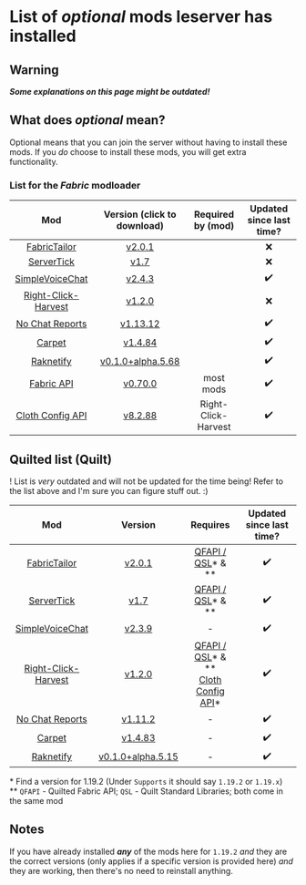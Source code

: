 # List of *optional* mods leserver has installed

## Warning
***Some explanations on this page might be outdated!***

## What does *optional* mean?

Optional means that you can join the server without having to install these mods. If you *do* choose to install these mods, you will get extra functionality. 

### List for the *Fabric* modloader

Mod | Version (click to download) | Required by (mod) | Updated since last time?
:---: | :---: | :---: | :---:
[FabricTailor](https://modrinth.com/mod/fabrictailor) | [v2.0.1](https://cdn.modrinth.com/data/g8w1NapE/versions/vosWnCNv/fabrictailor-2.0.1.jar) |  | ❌
[ServerTick](https://modrinth.com/mod/servertick) | [v1.7](https://cdn.modrinth.com/data/nEKRNLz9/versions/1.7/servertick-mc1.19-1.7.jar) |  | ❌
[SimpleVoiceChat](https://www.curseforge.com/minecraft/mc-mods/simple-voice-chat) | [v2.4.3](https://www.curseforge.com/minecraft/mc-mods/simple-voice-chat/download/4473744/file) |  | ✔️
[Right-Click-Harvest](https://modrinth.com/mod/right-click-harvest) | [v1.2.0](https://cdn.modrinth.com/data/xQgFileM/versions/1.2.0+1.19/right-click-harvest-1.2.0%2B1.19-fabric.jar) |  | ❌
[No Chat Reports](https://modrinth.com/mod/no-chat-reports) | [v1.13.12](https://cdn.modrinth.com/data/qQyHxfxd/versions/YuX53PIA/NoChatReports-FABRIC-1.19.2-v1.13.12.jar) |  | ✔️
[Carpet](https://www.curseforge.com/minecraft/mc-mods/carpet) | [v1.4.84](https://www.curseforge.com/minecraft/mc-mods/carpet/download/4033215/file) |  | ✔️
[Raknetify](https://modrinth.com/mod/raknetify) | [v0.1.0+alpha.5.68](https://cdn.modrinth.com/data/5IovSY3u/versions/w6ai3Ai3/raknetify-fabric-0.1.0%2Balpha.5.68-all.jar) |  | ✔️
[Fabric API](https://modrinth.com/mod/fabric-api) | [v0.70.0](https://cdn.modrinth.com/data/P7dR8mSH/versions/mrB7EiW4/fabric-api-0.70.0%2B1.19.2.jar) | most mods | ✔️
[Cloth Config API](https://modrinth.com/mod/cloth-config) | [v8.2.88](https://cdn.modrinth.com/data/9s6osm5g/versions/EXrxCjl6/cloth-config-8.2.88-fabric.jar) | Right-Click-Harvest | ✔️

## Quilted list (Quilt)
! List is *very* outdated and will not be updated for the time being! Refer to the list above and I'm sure you can figure stuff out. :)

Mod | Version | Requires | Updated since last time?
:---: | :---: | :---: | :---:
[FabricTailor](https://modrinth.com/mod/fabrictailor) | [v2.0.1](https://cdn.modrinth.com/data/g8w1NapE/versions/vosWnCNv/fabrictailor-2.0.1.jar) | [QFAPI / QSL](https://modrinth.com/mod/qsl/versions)* & \*\* | ✔️
[ServerTick](https://modrinth.com/mod/servertick) | [v1.7](https://cdn.modrinth.com/data/nEKRNLz9/versions/1.7/servertick-mc1.19-1.7.jar) | [QFAPI / QSL](https://modrinth.com/mod/qsl/versions)* & \*\* | ✔️
[SimpleVoiceChat](https://www.curseforge.com/minecraft/mc-mods/simple-voice-chat) | [v2.3.9](https://www.curseforge.com/minecraft/mc-mods/simple-voice-chat/files/3971028) | - | ✔️
[Right-Click-Harvest](https://modrinth.com/mod/right-click-harvest) | [v1.2.0](https://cdn.modrinth.com/data/xQgFileM/versions/1.2.0+1.19/right-click-harvest-1.2.0%2B1.19-fabric.jar) | [QFAPI / QSL](https://modrinth.com/mod/qsl/versions)* & \*\* <br> [Cloth Config API](https://modrinth.com/mod/cloth-config/versions)* | ✔️
[No Chat Reports](https://modrinth.com/mod/no-chat-reports) | [v1.11.2](https://cdn.modrinth.com/data/qQyHxfxd/versions/OrXrGI5d/NoChatReports-FABRIC-1.19.2-v1.11.2.jar) | - | ✔️
[Carpet](https://www.curseforge.com/minecraft/mc-mods/carpet) | [v1.4.83](https://www.curseforge.com/minecraft/mc-mods/carpet/download/3902746) | - | ✔️
[Raknetify](https://modrinth.com/mod/raknetify) | [v0.1.0+alpha.5.15](https://cdn.modrinth.com/data/5IovSY3u/versions/9vH1TfL3/raknetify-fabric-0.1.0%2Balpha.5.15-all.jar) | - | ✔️

\* Find a version for 1.19.2 (Under `Supports` it should say `1.19.2` or `1.19.x`) <br>
\*\* `QFAPI` - Quilted Fabric API; `QSL` - Quilt Standard Libraries; both come in the same mod <br>

## Notes

If you have already installed ***any*** of the mods here for `1.19.2` *and* they are the correct versions (only applies if a specific version is provided here) *and* they are working, then there's no need to reinstall anything.
